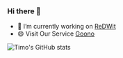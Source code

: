 ### Hi there 👋

<!--
**kingworm/kingworm** is a ✨ _special_ ✨ repository because its `README.md` (this file) appears on your GitHub profile.

Here are some ideas to get you started:

- 🔭 I’m currently working on ...
- 🌱 I’m currently learning ...
- 👯 I’m looking to collaborate on ...
- 🤔 I’m looking for help with ...
- 💬 Ask me about ...
- 📫 How to reach me: ...
- 😄 Pronouns: ...
- ⚡ Fun fact: ...
-->

- 🔭 I’m currently working on [ReDWit](https://redwit.io/) 
- 😄 Visit Our Service [Goono](https://www.goono.so)

![Timo's GitHub stats](https://github-readme-stats.vercel.app/api?username=timo-kang&count_private=true&show_icons=true&theme=radical)
